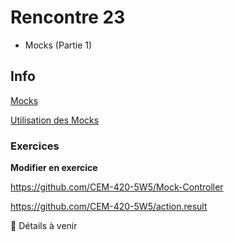 # Rencontre 23

- Mocks (Partie 1)

## Info

[Mocks](/info/Mocks)

[Utilisation des Mocks](/info/UtilisationMocks)

### Exercices

**Modifier en exercice**

https://github.com/CEM-420-5W5/Mock-Controller

https://github.com/CEM-420-5W5/action.result


🚧 Détails à venir
